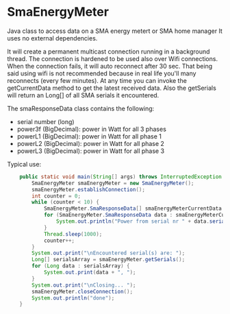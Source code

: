 # SmaEnergyMeter
Java class to access data on a SMA energy metert or SMA home manager
It uses no external dependencies.

It will create a permanent multicast connection running in a background thread.
The connection is hardened to be used also over Wifi connections. When the connection fails, it will auto reconnect after 30 sec. That being said using wifi is not recommended because in real life you'll many reconnects (every few minutes).
At any time you can invoke the getCurrentData method to get the latest received data.
Also the getSerials will return an Long[] of all SMA serials it encountered.

The smaResponseData class contains the following:
- serial number (long)
- power3f (BigDecimal): power in Watt for all 3 phases
- powerL1 (BigDecimal): power in Watt for all phase 1
- powerL2 (BigDecimal): power in Watt for all phase 2
- powerL3 (BigDecimal): power in Watt for all phase 3

Typical use:

```java
    public static void main(String[] args) throws InterruptedException {
        SmaEnergyMeter smaEnergyMeter = new SmaEnergyMeter();
        smaEnergyMeter.establishConnection();
        int counter = 0;
        while (counter < 10) {
            SmaEnergyMeter.SmaResponseData[] smaEnergyMeterCurrentData = smaEnergyMeter.getCurrentData();
            for (SmaEnergyMeter.SmaResponseData data : smaEnergyMeterCurrentData) {  // iterate over array to avoid ConcurrentModificationException
                System.out.println("Power from serial nr " + data.serial + " is " + data.power3f + " Watt");
            }
            Thread.sleep(1000);
            counter++;
        }
        System.out.print("\nEncountered serial(s) are: ");
        Long[] serialsArray = smaEnergyMeter.getSerials();
        for (Long data : serialsArray) {
            System.out.print(data + ", ");
        }
        System.out.print("\nClosing... ");
        smaEnergyMeter.closeConnection();
        System.out.println("done");
    }
```
